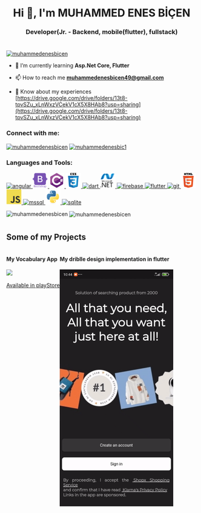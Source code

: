 <h1 align="center">Hi 👋, I'm MUHAMMED ENES BİÇEN</h1>
<h3 align="center">Developer(Jr. - Backend, mobile(flutter), fullstack)</h3>

# 

<!--Profile Views-->
<!-- <p align="left"> <img src="https://komarev.com/ghpvc/?username=muhammedenesbicen&label=Profile%20views&color=0e75b6&style=flat" alt="muhammedenesbicen" /> </p> -->

<p align="left"> <a href="https://github.com/ryo-ma/github-profile-trophy"><img src="https://github-profile-trophy.vercel.app/?username=muhammedenesbicen" alt="muhammedenesbicen" /></a> </p>

- 🌱 I’m currently learning **Asp.Net Core, Flutter**

- 📫 How to reach me **muhammedenesbicen49@gmail.com**

- 📄 Know about my experiences [https://drive.google.com/drive/folders/13t8-tpvSZu_xLnWxzVCekV1cX5X8HAb8?usp=sharing](https://drive.google.com/drive/folders/13t8-tpvSZu_xLnWxzVCekV1cX5X8HAb8?usp=sharing)

<h3 align="left">Connect with me:</h3>
<p align="left">
<a href="https://linkedin.com/in/muhammedenesbicen" target="blank"><img align="center" src="https://raw.githubusercontent.com/rahuldkjain/github-profile-readme-generator/master/src/images/icons/Social/linked-in-alt.svg" alt="muhammedenesbicen" height="30" width="40" /></a>
<a href="https://www.hackerrank.com/muhammedenesbic1" target="blank"><img align="center" src="https://raw.githubusercontent.com/rahuldkjain/github-profile-readme-generator/master/src/images/icons/Social/hackerrank.svg" alt="muhammedenesbic1" height="30" width="40" /></a>
</p>

<h3 align="left">Languages and Tools:</h3>
<p align="left"> <a href="https://angular.io" target="_blank" rel="noreferrer"> <img src="https://angular.io/assets/images/logos/angular/angular.svg" alt="angular" width="40" height="40"/> </a> <a href="https://getbootstrap.com" target="_blank" rel="noreferrer"> <img src="https://raw.githubusercontent.com/devicons/devicon/master/icons/bootstrap/bootstrap-plain-wordmark.svg" alt="bootstrap" width="40" height="40"/> </a> <a href="https://www.w3schools.com/cs/" target="_blank" rel="noreferrer"> <img src="https://raw.githubusercontent.com/devicons/devicon/master/icons/csharp/csharp-original.svg" alt="csharp" width="40" height="40"/> </a> <a href="https://www.w3schools.com/css/" target="_blank" rel="noreferrer"> <img src="https://raw.githubusercontent.com/devicons/devicon/master/icons/css3/css3-original-wordmark.svg" alt="css3" width="40" height="40"/> </a> <a href="https://dart.dev" target="_blank" rel="noreferrer"> <img src="https://www.vectorlogo.zone/logos/dartlang/dartlang-icon.svg" alt="dart" width="40" height="40"/> </a> <a href="https://dotnet.microsoft.com/" target="_blank" rel="noreferrer"> <img src="https://raw.githubusercontent.com/devicons/devicon/master/icons/dot-net/dot-net-original-wordmark.svg" alt="dotnet" width="40" height="40"/> </a> <a href="https://firebase.google.com/" target="_blank" rel="noreferrer"> <img src="https://www.vectorlogo.zone/logos/firebase/firebase-icon.svg" alt="firebase" width="40" height="40"/> </a> <a href="https://flutter.dev" target="_blank" rel="noreferrer"> <img src="https://www.vectorlogo.zone/logos/flutterio/flutterio-icon.svg" alt="flutter" width="40" height="40"/> </a> <a href="https://git-scm.com/" target="_blank" rel="noreferrer"> <img src="https://www.vectorlogo.zone/logos/git-scm/git-scm-icon.svg" alt="git" width="40" height="40"/> </a> <a href="https://www.w3.org/html/" target="_blank" rel="noreferrer"> <img src="https://raw.githubusercontent.com/devicons/devicon/master/icons/html5/html5-original-wordmark.svg" alt="html5" width="40" height="40"/> </a> <a href="https://developer.mozilla.org/en-US/docs/Web/JavaScript" target="_blank" rel="noreferrer"> <img src="https://raw.githubusercontent.com/devicons/devicon/master/icons/javascript/javascript-original.svg" alt="javascript" width="40" height="40"/> </a> <a href="https://www.microsoft.com/en-us/sql-server" target="_blank" rel="noreferrer"> <img src="https://www.svgrepo.com/show/303229/microsoft-sql-server-logo.svg" alt="mssql" width="40" height="40"/> </a> <a href="https://www.python.org" target="_blank" rel="noreferrer"> <img src="https://raw.githubusercontent.com/devicons/devicon/master/icons/python/python-original.svg" alt="python" width="40" height="40"/> </a> <a href="https://www.sqlite.org/" target="_blank" rel="noreferrer"> <img src="https://www.vectorlogo.zone/logos/sqlite/sqlite-icon.svg" alt="sqlite" width="40" height="40"/> </a> </p>

<p><img align="left" src="https://github-readme-stats.vercel.app/api/top-langs?username=muhammedenesbicen&show_icons=true&locale=en&layout=compact" alt="muhammedenesbicen" /></p>

<p>&nbsp;<img align="center" src="https://github-readme-stats.vercel.app/api?username=muhammedenesbicen&show_icons=true&locale=en" alt="muhammedenesbicen" /></p>

#

## Some of my Projects

<div style="display:flex; ">
<div style="flex=1;">

#### My Vocabulary App

  <img src="https://github.com/MuhammedEnesBicen/MuhammedEnesBicen/blob/main/topwords.gif" width=300>
  
[Available in playStore](https://play.google.com/store/apps/details?id=com.lw.topwords&hl=tr&gl=US)
</div>
<div style="flex=1;">

#### My driblle design implementation in flutter

<img src="https://github.com/MuhammedEnesBicen/implementation-of-a-dribbble-design-in-flutter---shop-app/blob/master/assets/github/applive.gif" width=300>
</div>
</div>

